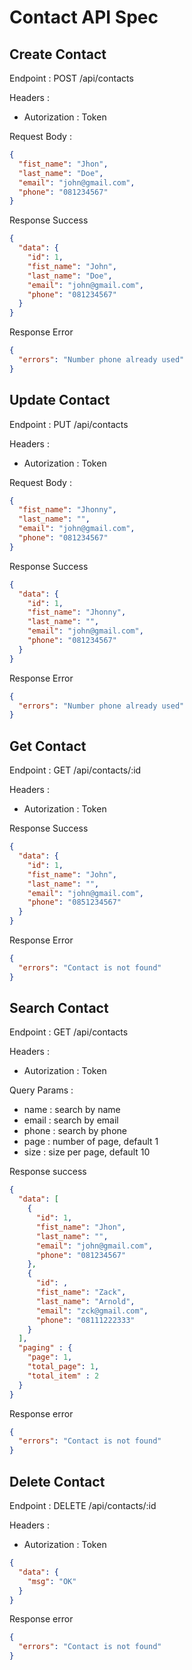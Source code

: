 # Contact API Spec

## Create Contact

Endpoint : POST /api/contacts

Headers :

- Autorization : Token

Request Body :

```json
{
  "fist_name": "Jhon",
  "last_name": "Doe",
  "email": "john@gmail.com",
  "phone": "081234567"
}
```

Response Success

```json
{
  "data": {
    "id": 1,
    "fist_name": "John",
    "last_name": "Doe",
    "email": "john@gmail.com",
    "phone": "081234567"
  }
}
```

Response Error

```json
{
  "errors": "Number phone already used"
}
```

## Update Contact

Endpoint : PUT /api/contacts

Headers :

- Autorization : Token

Request Body :

```json
{
  "fist_name": "Jhonny",
  "last_name": "",
  "email": "john@gmail.com",
  "phone": "081234567"
}
```

Response Success

```json
{
  "data": {
    "id": 1,
    "fist_name": "Jhonny",
    "last_name": "",
    "email": "john@gmail.com",
    "phone": "081234567"
  }
}
```

Response Error

```json
{
  "errors": "Number phone already used"
}
```

## Get Contact

Endpoint : GET /api/contacts/:id

Headers :

- Autorization : Token

Response Success

```json
{
  "data": {
    "id": 1,
    "fist_name": "John",
    "last_name": "",
    "email": "john@gmail.com",
    "phone": "0851234567"
  }
}
```

Response Error

```json
{
  "errors": "Contact is not found"
}
```

## Search Contact

Endpoint : GET /api/contacts

Headers :

- Autorization : Token

Query Params :

- name : search by name
- email : search by email
- phone : search by phone
- page : number of page, default 1
- size : size per page, default 10

Response success

```json
{
  "data": [
    {
      "id": 1,
      "fist_name": "Jhon",
      "last_name": "",
      "email": "john@gmail.com",
      "phone": "081234567"
    },
    {
      "id": ,
      "fist_name": "Zack",
      "last_name": "Arnold",
      "email": "zck@gmail.com",
      "phone": "08111222333"
    }
  ],
  "paging" : {
    "page": 1,
    "total_page": 1,
    "total_item" : 2
  }
}
```

Response error

```json
{
  "errors": "Contact is not found"
}
```

## Delete Contact

Endpoint : DELETE /api/contacts/:id

Headers :

- Autorization : Token

```json
{
  "data": {
    "msg": "OK"
  }
}
```

Response error

```json
{
  "errors": "Contact is not found"
}
```

